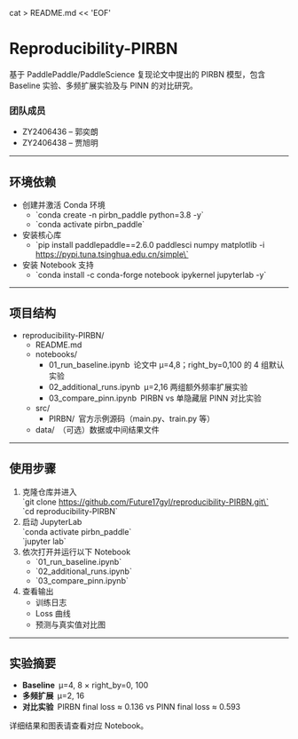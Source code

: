 cat > README.md << 'EOF'
# Reproducibility-PIRBN

基于 PaddlePaddle/PaddleScience 复现论文中提出的 PIRBN 模型，包含 Baseline 实验、多频扩展实验及与 PINN 的对比研究。

### 团队成员
- ZY2406436 – 郭奕朗  
- ZY2406438 – 贾旭明  

---

## 环境依赖

- 创建并激活 Conda 环境  
  - \`conda create -n pirbn_paddle python=3.8 -y\`  
  - \`conda activate pirbn_paddle\`  
- 安装核心库  
  - \`pip install paddlepaddle==2.6.0 paddlesci numpy matplotlib -i https://pypi.tuna.tsinghua.edu.cn/simple\`  
- 安装 Notebook 支持  
  - \`conda install -c conda-forge notebook ipykernel jupyterlab -y\`  

---

## 项目结构

- reproducibility-PIRBN/  
  - README.md  
  - notebooks/  
    - 01_run_baseline.ipynb 论文中 µ=4,8；right_by=0,100 的 4 组默认实验  
    - 02_additional_runs.ipynb µ=2,16 两组额外频率扩展实验  
    - 03_compare_pinn.ipynb PIRBN vs 单隐藏层 PINN 对比实验  
  - src/  
    - PIRBN/ 官方示例源码（main.py、train.py 等）  
  - data/ （可选）数据或中间结果文件  

---

## 使用步骤

1. 克隆仓库并进入  
   \`git clone https://github.com/Future17gyl/reproducibility-PIRBN.git\`  
   \`cd reproducibility-PIRBN\`  
2. 启动 JupyterLab  
   \`conda activate pirbn_paddle\`  
   \`jupyter lab\`  
3. 依次打开并运行以下 Notebook  
   - \`01_run_baseline.ipynb\`  
   - \`02_additional_runs.ipynb\`  
   - \`03_compare_pinn.ipynb\`  
4. 查看输出  
   - 训练日志  
   - Loss 曲线  
   - 预测与真实值对比图  

---

## 实验摘要

- **Baseline** µ=4, 8 × right_by=0, 100  
- **多频扩展** µ=2, 16  
- **对比实验** PIRBN final loss ≈ 0.136 vs PINN final loss ≈ 0.593  

详细结果和图表请查看对应 Notebook。